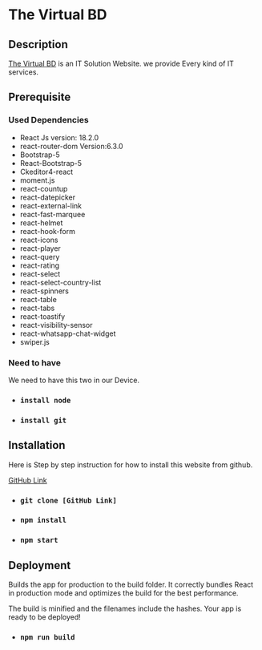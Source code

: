 # The Virtual BD

## Description
[The Virtual BD](https://thevirtualbd.com/) is an IT Solution Website. we provide Every kind of IT services.

## Prerequisite

### Used Dependencies
* React Js version: 18.2.0
* react-router-dom Version:6.3.0
* Bootstrap-5
* React-Bootstrap-5
* Ckeditor4-react
* moment.js
* react-countup
* react-datepicker
* react-external-link
* react-fast-marquee
* react-helmet
* react-hook-form
* react-icons
* react-player
* react-query
* react-rating
* react-select
* react-select-country-list
* react-spinners
* react-table
* react-tabs
* react-toastify
* react-visibility-sensor 
* react-whatsapp-chat-widget
* swiper.js

### Need to have
 We need to have this two in our Device.
- ### `install node`
- ### `install git`
 

## Installation
Here is Step by step instruction for how to install this website from github.

[GitHub Link](https://github.com/The-Virtual-BD/The-virtual-bd)


- ### `git clone [GitHub Link]`
- ### `npm install`
- ### `npm start`

## Deployment

Builds the app for production to the build folder.
It correctly bundles React in production mode and optimizes the build for the best performance.

The build is minified and the filenames include the hashes.
Your app is ready to be deployed!

- ### `npm run build`


















